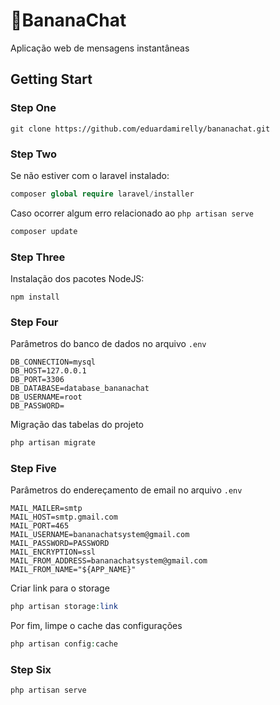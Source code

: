 # 💬BananaChat
Aplicação web de mensagens instantâneas

## Getting Start

### Step One
```git
git clone https://github.com/eduardamirelly/bananachat.git
```
### Step Two
Se não estiver com o laravel instalado:
```php
composer global require laravel/installer
```
Caso ocorrer algum erro relacionado ao ```php artisan serve```
```php
composer update
```
### Step Three
Instalação dos pacotes NodeJS:
```javacript
npm install
```
### Step Four
Parâmetros do banco de dados no arquivo ```.env```
```
DB_CONNECTION=mysql
DB_HOST=127.0.0.1
DB_PORT=3306
DB_DATABASE=database_bananachat
DB_USERNAME=root
DB_PASSWORD=
```
Migração das tabelas do projeto
```php
php artisan migrate
```
### Step Five
Parâmetros do endereçamento de email no arquivo ```.env```
```
MAIL_MAILER=smtp
MAIL_HOST=smtp.gmail.com
MAIL_PORT=465
MAIL_USERNAME=bananachatsystem@gmail.com
MAIL_PASSWORD=PASSWORD
MAIL_ENCRYPTION=ssl
MAIL_FROM_ADDRESS=bananachatsystem@gmail.com
MAIL_FROM_NAME="${APP_NAME}"
```

Criar link para o storage
```php
php artisan storage:link
```

Por fim, limpe o cache das configurações
```php
php artisan config:cache
```

### Step Six
```php
php artisan serve
```
